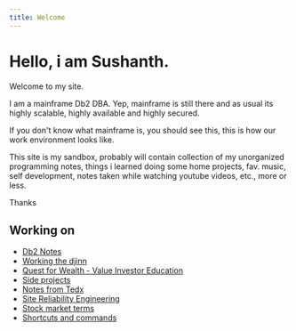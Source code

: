 ```yaml
---
title: Welcome
---
```


# Hello, i am Sushanth.

Welcome to my site.

I am a mainframe Db2 DBA. Yep, mainframe is still there and as usual its highly scalable, highly available and highly secured.

If you don't know what mainframe is, you should see this, this is how our work environment looks like.

This site is my sandbox, probably will contain collection of my unorganized programming notes, things i learned doing some home projects, fav. music, self development, notes taken while watching youtube videos, etc., more or less.

Thanks

## Working on

* [Db2 Notes](105-db2-notes)
* [Working the djinn](42-working-the-djinn)
* [Quest for Wealth - Value Investor Education](40-wealth-education)
* [Side projects](36-side-projects)
* [Notes from Tedx](37-tedx)
* [Site Reliability Engineering](53-sre-references)
* [Stock market terms](112-stock-market-terms)
* [Shortcuts and commands](74-shortcuts-and-commands)

